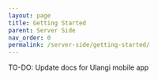 ```yaml
---
layout: page
title: Getting Started
parent: Server Side
nav_order: 0
permalink: /server-side/getting-started/
---
```


TO-DO: Update docs for Ulangi mobile app
